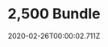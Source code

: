 ---
templateKey: blog-post
featuredpost: false
date: 2020-02-26T00:00:02.711Z
featuredimage: /img/2,500_Bundle.png
title: 2,500 Bundle
description: Vault
reward: Chocolate Cake (3)
tags:
  - 2500'
---
